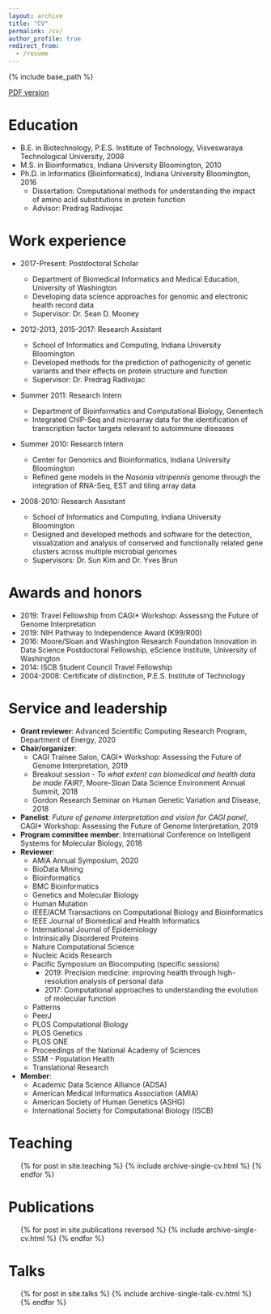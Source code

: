 ```yaml
---
layout: archive
title: "CV"
permalink: /cv/
author_profile: true
redirect_from:
  - /resume
---
```


{% include base_path %}

[PDF version](http://vpejaver.github.io/files/VikasPejaver_CV2020_Faculty.pdf)

Education
======
* B.E. in Biotechnology, P.E.S. Institute of Technology, Visveswaraya Technological University, 2008
* M.S. in Bioinformatics, Indiana University Bloomington, 2010
* Ph.D. in Informatics (Bioinformatics), Indiana University Bloomington, 2016
  * Dissertation: Computational methods for understanding the impact of amino acid substitutions in protein function
  * Advisor: Predrag Radivojac

Work experience
======
* 2017-Present: Postdoctoral Scholar
  * Department of Biomedical Informatics and Medical Education, University of Washington
  * Developing data science approaches for genomic and electronic health record data
  * Supervisor: Dr. Sean D. Mooney

* 2012-2013, 2015-2017: Research Assistant
  * School of Informatics and Computing, Indiana University Bloomington
  * Developed methods for the prediction of pathogenicity of genetic variants and their effects on protein structure and function
  * Supervisor: Dr. Predrag Radivojac

* Summer 2011: Research Intern
  * Department of Bioinformatics and Computational Biology, Genentech
  * Integrated ChIP-Seq and microarray data for the identification of transcription factor targets relevant to autoimmune diseases

* Summer 2010: Research Intern
  * Center for Genomics and Bioinformatics, Indiana University Bloomington
  * Refined gene models in the *Nasonia vitripennis* genome through the integration of RNA-Seq, EST and tiling array data

* 2008-2010: Research Assistant
  * School of Informatics and Computing, Indiana University Bloomington
  * Designed and developed methods and software for the detection, visualization and analysis of conserved and functionally related gene clusters across multiple microbial genomes
  * Supervisors: Dr. Sun Kim and Dr. Yves Brun

Awards and honors
======
* 2019: Travel Fellowship from CAGI\* Workshop: Assessing the Future of Genome Interpretation
* 2019: NIH Pathway to Independence Award (K99/R00)
* 2016: Moore/Sloan and Washington Research Foundation Innovation in Data Science Postdoctoral Fellowship, eScience Institute, University of Washington
* 2014: ISCB Student Council Travel Fellowship
* 2004-2008: Certificate of distinction, P.E.S. Institute of Technology

Service and leadership
======
* **Grant reviewer**: Advanced Scientific Computing Research Program, Department of Energy, 2020
* **Chair/organizer**:
  * CAGI Trainee Salon, CAGI\* Workshop: Assessing the Future of Genome Interpretation, 2019
  * Breakout session - *To what extent can biomedical and health data be made FAIR?*, Moore-Sloan Data Science Environment Annual Summit, 2018
  * Gordon Research Seminar on Human Genetic Variation and Disease, 2018
* **Panelist**: *Future of genome interpretation and vision for CAGI panel*, CAGI\* Workshop: Assessing the Future of Genome Interpretation, 2019
* **Program committee member**: International Conference on Intelligent Systems for Molecular Biology, 2018
* **Reviewer**:
  * AMIA Annual Symposium, 2020
  * BioData Mining
  * Bioinformatics
  * BMC Bioinformatics
  * Genetics and Molecular Biology
  * Human Mutation
  * IEEE/ACM Transactions on Computational Biology and Bioinformatics
  * IEEE Journal of Biomedical and Health Informatics
  * International Journal of Epidemiology
  * Intrinsically Disordered Proteins
  * Nature Computational Science
  * Nucleic Acids Research
  * Pacific Symposium on Biocomputing (specific sessions)
    * 2019: Precision medicine: improving health through high-resolution analysis of personal data
    * 2017: Computational approaches to understanding the evolution of molecular function
  * Patterns
  * PeerJ
  * PLOS Computational Biology
  * PLOS Genetics
  * PLOS ONE
  * Proceedings of the National Academy of Sciences
  * SSM - Population Health
  * Translational Research
* **Member**:
  * Academic Data Science Alliance (ADSA)
  * American Medical Informatics Association (AMIA)
  * American Society of Human Genetics (ASHG)
  * International Society for Computational Biology (ISCB)		

Teaching
======
  <ul>{% for post in site.teaching %}
    {% include archive-single-cv.html %}
  {% endfor %}</ul>

Publications
======
  <ul>{% for post in site.publications reversed %}
    {% include archive-single-cv.html %}
  {% endfor %}</ul>

Talks
======
  <ul>{% for post in site.talks %}
    {% include archive-single-talk-cv.html %}
  {% endfor %}</ul>
  
